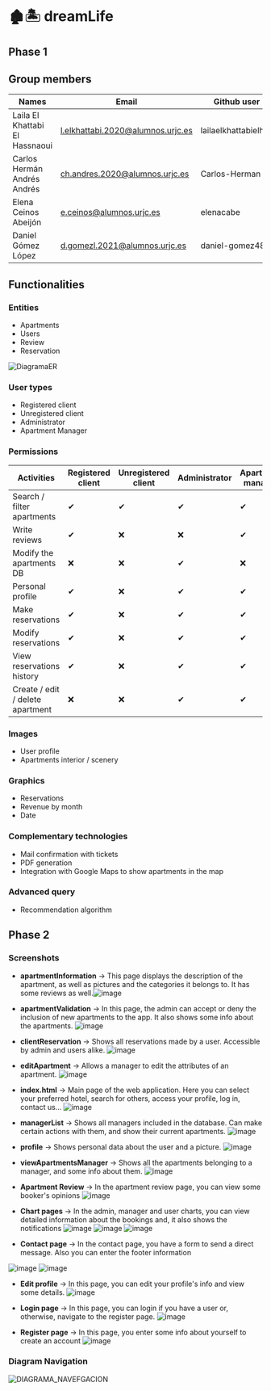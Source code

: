 # 🏚🏝 dreamLife 

## Phase 1

## Group members
| Names |Email |Github user| 
|--------------|--------------|--------------|
Laila El Khattabi El Hassnaoui | l.elkhattabi.2020@alumnos.urjc.es |lailaelkhattabielhas
Carlos Hermán Andrés Andrés | ch.andres.2020@alumnos.urjc.es|Carlos-Herman
Elena Ceinos Abeijón | e.ceinos@alumnos.urjc.es| elenacabe
Daniel Gómez López | d.gomezl.2021@alumnos.urjc.es | daniel-gomez487

## Functionalities

### Entities

  - Apartments
  - Users
  - Review
  - Reservation


![DiagramaER](https://github.com/user-attachments/assets/9bd76667-efb8-4383-ab47-d68b4f5a9af7)

### User types

  - Registered client
  - Unregistered client
  - Administrator
  - Apartment Manager

### Permissions

| Activities | Registered client | Unregistered client | Administrator | Apartment manager |
|--|--|--| -- |-- |
| Search / filter apartments | ✔      | ✔       | ✔       | ✔ |
| Write reviews       | ✔  | ❌   | ❌  | ✔ |
| Modify the apartments DB       | ❌  | ❌   | ✔  | ❌  |
| Personal profile       | ✔  | ❌   | ✔  | ✔ |
| Make reservations      |  ✔ | ❌   | ✔  | ✔ |
| Modify reservations       | ✔  | ❌  | ✔  | ✔ |
| View reservations history       | ✔  | ❌  | ✔ | ✔ |
| Create / edit / delete apartment | ❌ | ❌ | ✔ | ✔ |

### Images

- User profile
- Apartments interior / scenery

### Graphics

- Reservations
-  Revenue by month
- Date

### Complementary technologies
- Mail confirmation with tickets
- PDF generation
- Integration with Google Maps to show apartments in the map

### Advanced query
- Recommendation algorithm


## Phase 2

### Screenshots

- **apartmentInformation** -> This page displays the description of the apartment, as well as pictures and the categories it belongs to. It has some reviews as well.![image](https://github.com/user-attachments/assets/68061cea-1e36-48bb-97bd-e3b7d4f798b9)


- **apartmentValidation** -> In this page, the admin can accept or deny the inclusion of new apartments to the app. It also shows some info about the apartments.
 ![image](https://github.com/user-attachments/assets/f01f115f-4e21-4fdb-a17b-ae86cfeec882)


- **clientReservation** -> Shows all reservations made by a user. Accessible by admin and users alike.
![image](https://github.com/user-attachments/assets/686d184d-dd72-4e18-9fec-65d82f80087d)


- **editApartment** -> Allows a manager to edit the attributes of an apartment.
![image](https://github.com/user-attachments/assets/5f86eddd-8454-4a77-96e7-bc94345c4975)


- **index.html** -> Main page of the web application. Here you can select your preferred hotel, search for others, access your profile, log in, contact us...
![image](https://github.com/user-attachments/assets/26dc8dfb-dc78-4cbb-92d7-9e83bc8800a5)

- **managerList** -> Shows all managers included in the database. Can make certain actions with them, and show their current apartments.
![image](https://github.com/user-attachments/assets/350634bd-af7c-482c-9d83-8eda1a9e498c)


- **profile** -> Shows personal data about the user and a picture.
![image](https://github.com/user-attachments/assets/f28ad1a4-70c8-44a5-adff-5a50f1fa3f1a)


- **viewApartmentsManager** -> Shows all the apartments belonging to a manager, and some info about them.
![image](https://github.com/user-attachments/assets/58f8ab12-738e-4372-a9d1-2e8febcbe4a0)



- **Apartment Review** -> In the apartment review page, you can view some booker's opinions
  ![image](https://github.com/user-attachments/assets/25776fb0-18cc-4f3a-9924-8df43422f7b3)


- **Chart pages** -> In the admin, manager and user charts, you can view detailed information about the bookings and, it also shows the notifications
![image](https://github.com/user-attachments/assets/a16062f4-50db-4aa8-9740-463c029d23b4)
![image](https://github.com/user-attachments/assets/e1bb7558-5c2e-4143-93d3-f21ae66efe38)
![image](https://github.com/user-attachments/assets/43b43412-0171-4352-ac34-e132e23652bc)



- **Contact page** -> In the contact page, you have a form to send a direct message. Also you can enter the footer information

![image](https://github.com/user-attachments/assets/353fcbff-244a-4b30-84f3-84286ee16001)
![image](https://github.com/user-attachments/assets/88efe667-0256-4790-a700-1eefeed1e779)

- **Edit profile** -> In this page, you can edit your profile's info and view some details.
![image](https://github.com/user-attachments/assets/7a912d3d-0a76-48b1-a258-ad90918bd2a1)

- **Login page** -> In this page, you can login if you have a user or, otherwise, navigate to the register page.
![image](https://github.com/user-attachments/assets/57f1fee3-2258-4c29-aaf8-3e723724ec11)


- **Register page** -> In this page, you enter some info about yourself to create an account
  ![image](https://github.com/user-attachments/assets/732e9e69-47c9-4ad4-8dc5-5f1338638db1)

### Diagram Navigation
![DIAGRAMA_NAVEFGACION](https://github.com/user-attachments/assets/2abfd042-32b9-46eb-aeed-7328b53ac9dd)


